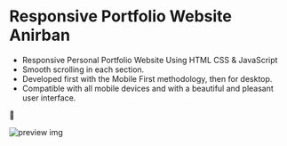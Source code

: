 # Responsive Portfolio Website Anirban

- Responsive Personal Portfolio Website Using HTML CSS & JavaScript
- Smooth scrolling in each section.
- Developed first with the Mobile First methodology, then for desktop.
- Compatible with all mobile devices and with a beautiful and pleasant user interface.
  

💙 

![preview img]("https://png.pngtree.com/element_our/20190604/ourmid/pngtree-office-preview-file-illustration-image_1468631.jpg")


